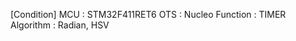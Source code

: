 [Condition]
MCU           : STM32F411RET6
OTS           : Nucleo
Function      : TIMER 
Algorithm     : Radian, HSV
